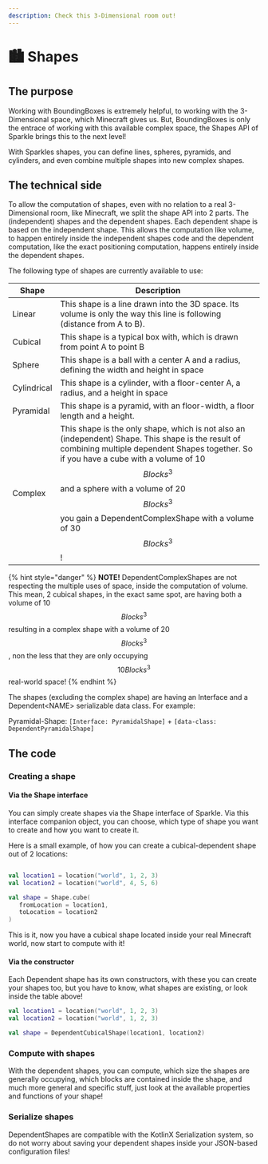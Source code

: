 ```yaml
---
description: Check this 3-Dimensional room out!
---
```


# 🏙 Shapes

## The purpose

Working with BoundingBoxes is extremely helpful, to working with the 3-Dimensional space, which Minecraft gives us. But, BoundingBoxes is only the entrace of working with this available complex space, the Shapes API of Sparkle brings this to the next level!

With Sparkles shapes, you can define lines, spheres, pyramids, and cylinders, and even combine multiple shapes into new complex shapes.

## The technical side

To allow the computation of shapes, even with no relation to a real 3-Dimensional room, like Minecraft, we split the shape API into 2 parts. The (independent) shapes and the dependent shapes. Each dependent shape is based on the independent shape. This allows the computation like volume, to happen entirely inside the independent shapes code and the dependent computation, like the exact positioning computation, happens entirely inside the dependent shapes.

The following type of shapes are currently available to use:

| Shape       | Description                                                                                                                                                                                                                                                                                                                |
| ----------- | -------------------------------------------------------------------------------------------------------------------------------------------------------------------------------------------------------------------------------------------------------------------------------------------------------------------------- |
| Linear      | This shape is a line drawn into the 3D space. Its volume is only the way this line is following (distance from A to B).                                                                                                                                                                                                    |
| Cubical     | This shape is a typical box with, which is drawn from point A to point B                                                                                                                                                                                                                                                   |
| Sphere      | This shape is a ball with a center A and a radius, defining the width and height in space                                                                                                                                                                                                                                  |
| Cylindrical | This shape is a cylinder, with a floor-center A, a radius, and a height in space                                                                                                                                                                                                                                           |
| Pyramidal   | This shape is a pyramid, with an floor-width, a floor length and a height.                                                                                                                                                                                                                                                 |
| Complex     | This shape is the only shape, which is not also an (independent) Shape. This shape is the result of combining multiple dependent Shapes together. So if you have a cube with a volume of 10 $$Blocks^3$$ and a sphere with a volume of 20 $$Blocks^3$$​you gain a DependentComplexShape with a volume of 30 $$Blocks^3$$​! |

{% hint style="danger" %}
**NOTE!** DependentComplexShapes are not respecting the multiple uses of space, inside the computation of volume. This mean, 2 cubical shapes, in the exact same spot, are having both a volume of 10 $$Blocks^3$$​resulting in a complex shape with a volume of 20 $$Blocks^3$$​, non the less that they are only occupying $$10 Blocks^3$$​ real-world space!
{% endhint %}

The shapes (excluding the complex shape) are having an Interface and a Dependent\<NAME> serializable data class. For example:

Pyramidal-Shape: `[Interface: PyramidalShape]` + `[data-class: DependentPyramidalShape]`

## The code

### Creating a shape

#### Via the Shape interface

You can simply create shapes via the Shape interface of Sparkle. Via this interface companion object, you can choose, which type of shape you want to create and how you want to create it.

Here is a small example, of how you can create a cubical-dependent shape out of 2 locations:

```kotlin

val location1 = location("world", 1, 2, 3)
val location2 = location("world", 4, 5, 6)

val shape = Shape.cube(
   fromLocation = location1,
   toLocation = location2
)

```

This is it, now you have a cubical shape located inside your real Minecraft world, now start to compute with it!

#### Via the constructor

Each Dependent shape has its own constructors, with these you can create your shapes too, but you have to know, what shapes are existing, or look inside the table above!

```kotlin
val location1 = location("world", 1, 2, 3)
val location2 = location("world", 1, 2, 3)

val shape = DependentCubicalShape(location1, location2)
```

### Compute with shapes

With the dependent shapes, you can compute, which size the shapes are generally occupying, which blocks are contained inside the shape, and much more general and specific stuff, just look at the available properties and functions of your shape!

### Serialize shapes

DependentShapes are compatible with the KotlinX Serialization system, so do not worry about saving your dependent shapes inside your JSON-based configuration files!
